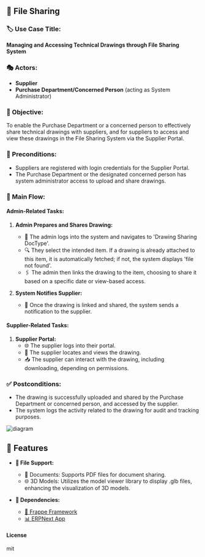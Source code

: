 ## 📁 File Sharing

### 🏷️ Use Case Title: 
**Managing and Accessing Technical Drawings through File Sharing System**

### 🎭 Actors:
- **Supplier**
- **Purchase Department/Concerned Person** (acting as System Administrator)

### 🎯 Objective:
To enable the Purchase Department or a concerned person to effectively share technical drawings with suppliers, and for suppliers to access and view these drawings in the File Sharing System via the Supplier Portal.

### 🛑 Preconditions:
- Suppliers are registered with login credentials for the Supplier Portal.
- The Purchase Department or the designated concerned person has system administrator access to upload and share drawings.

### 🔄 Main Flow:

#### Admin-Related Tasks:
1. **Admin Prepares and Shares Drawing:**
    - 🚪 The admin logs into the system and navigates to 'Drawing Sharing DocType'.
    - 🔍 They select the intended item. If a drawing is already attached to this item, it is automatically fetched; if not, the system displays 'file not found'.
    - 🖇️ The admin then links the drawing to the item, choosing to share it based on a specific date or view-based access.

2. **System Notifies Supplier:**
    - 📨 Once the drawing is linked and shared, the system sends a notification to the supplier.

#### Supplier-Related Tasks:
1. **Supplier Portal:**
    - 🌐 The supplier logs into their portal.
    - 🔎 The supplier locates and views the drawing.
    - 📥 The supplier can interact with the drawing, including downloading, depending on permissions.
    
### ✅ Postconditions:
- The drawing is successfully uploaded and shared by the Purchase Department or concerned person, and accessed by the supplier.
- The system logs the activity related to the drawing for audit and tracking purposes.
  

![diagram](https://github.com/rehanansari26/File-Sharing/assets/110723484/f5af1ed9-4061-42ed-a7c4-32a11e2d62e0)



## 🌟 Features

- **📄 File Support:**
  - 📑 Documents: Supports PDF files for document sharing.
  - 🌐 3D Models: Utilizes the model viewer library to display .glb files, enhancing the visualization of 3D models.
 
- **🔗 Dependencies:**
   - [🔩 Frappe Framework](https://github.com/frappe/frappe)
   - [📊 ERPNext App](https://github.com/frappe/erpnext)

#### License

mit
